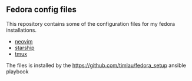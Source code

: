 ## Fedora config files

This repository contains some of the configuration files for my fedora installations.

- [neovim](.config/nvim)
- [starship](.config/starship.toml)
- [tmux](.tmux.conf)

The files is installed by the https://github.com/timlau/fedora_setup ansible playbook

